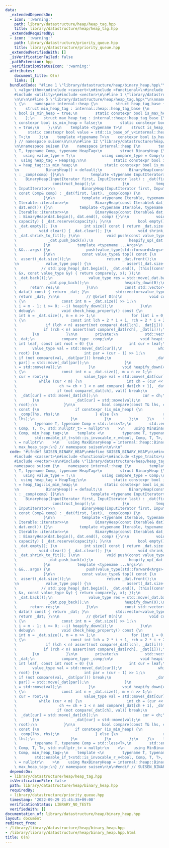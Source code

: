 ```yaml
---
data:
  _extendedDependsOn:
  - icon: ':warning:'
    path: library/datastructure/heap/heap_tag.hpp
    title: library/datastructure/heap/heap_tag.hpp
  _extendedRequiredBy:
  - icon: ':warning:'
    path: library/datastructure/priority_queue.hpp
    title: library/datastructure/priority_queue.hpp
  _extendedVerifiedWith: []
  _isVerificationFailed: false
  _pathExtension: hpp
  _verificationStatusIcon: ':warning:'
  attributes:
    document_title: O(n)
    links: []
  bundledCode: "#line 1 \"library/datastructure/heap/binary_heap.hpp\"\n\n\n\n#include\
    \ <algorithm>\n#include <cassert>\n#include <functional>\n#include <type_traits>\n\
    #include <utility>\n#include <vector>\n\n#line 1 \"library/datastructure/heap/heap_tag.hpp\"\
    \n\n\n\n#line 5 \"library/datastructure/heap/heap_tag.hpp\"\n\nnamespace suisen\
    \ {\n    namespace internal::heap {\n        struct heap_tag_base {};\n    }\n\
    \    struct min_heap_tag : internal::heap::heap_tag_base {\n        static constexpr\
    \ bool is_min_heap = true;\n        static constexpr bool is_max_heap = false;\n\
    \    };\n    struct max_heap_tag : internal::heap::heap_tag_base {\n        static\
    \ constexpr bool is_min_heap = false;\n        static constexpr bool is_max_heap\
    \ = true;\n    };\n\n    template <typename T>\n    struct is_heap_tag {\n   \
    \     static constexpr bool value = std::is_base_of_v<internal::heap::heap_tag_base,\
    \ T>;\n    };\n    template <typename T>\n    constexpr bool is_heap_tag_v = is_heap_tag<T>::value;\n\
    } // namespace suisen\n\n\n\n#line 12 \"library/datastructure/heap/binary_heap.hpp\"\
    \n\nnamespace suisen {\n    namespace internal::heap {\n        template <typename\
    \ T, typename Comp, typename HeapTag>\n        struct BinaryHeap {\n         \
    \   using value_type = T;\n            using compare_type = Comp;\n          \
    \  using heap_tag = HeapTag;\n\n            static constexpr bool is_min_heap\
    \ = heap_tag::is_min_heap;\n            static constexpr bool is_max_heap = heap_tag::is_max_heap;\n\
    \n            BinaryHeap() = default;\n            BinaryHeap(const Comp& comp)\
    \ : _comp(comp) {}\n\n            template <typename InputIterator>\n        \
    \    BinaryHeap(InputIterator first, InputIterator last) : _dat(first, last) {\n\
    \                construct_heap();\n            }\n            template <typename\
    \ InputIterator>\n            BinaryHeap(InputIterator first, InputIterator last,\
    \ const Comp& comp) : _dat(first, last), _comp(comp) {\n                construct_heap();\n\
    \            }\n\n            template <typename Iterable, typename = std::void_t<typename\
    \ Iterable::iterator>>\n            BinaryHeap(const Iterable& dat) : BinaryHeap(dat.begin(),\
    \ dat.end()) {}\n            template <typename Iterable, typename = std::void_t<typename\
    \ Iterable::iterator>>\n            BinaryHeap(const Iterable& dat, Comp& comp)\
    \ : BinaryHeap(dat.begin(), dat.end(), comp) {}\n\n            void reserve(int\
    \ capacity) { _dat.reserve(capacity); }\n\n            bool empty() const { return\
    \ _dat.empty(); }\n            int size() const { return _dat.size(); }\n\n  \
    \          void clear() { _dat.clear(); }\n            void shrink_to_fit() {\
    \ _dat.shrink_to_fit(); }\n\n            void push(const value_type& v) {\n  \
    \              _dat.push_back(v);\n                heapify_up(_dat.size() - 1);\n\
    \            }\n            template <typename ...Args>\n            void emplace(Args\
    \ &&...args) {\n                push(value_type(std::forward<Args>(args)...));\n\
    \            }\n\n            const value_type& top() const {\n              \
    \  assert(_dat.size());\n                return _dat.front();\n            }\n\
    \n            value_type pop() {\n                assert(_dat.size());\n     \
    \           // std::pop_heap(_dat.begin(), _dat.end(), [this](const value_type\
    \ &x, const value_type &y) { return compare(y, x); });\n                std::swap(_dat.front(),\
    \ _dat.back());\n                value_type res = std::move(_dat.back());\n  \
    \              _dat.pop_back();\n                heapify_down(0);\n          \
    \      return res;\n            }\n\n            const std::vector<value_type>&\
    \ data() const { return _dat; }\n            std::vector<value_type>& data() {\
    \ return _dat; }\n\n            // @brief O(n)\n            void construct_heap()\
    \ {\n                const int m = _dat.size() >> 1;\n                for (int\
    \ i = m - 1; i >= 0; --i) heapify_down(i);\n            }\n\n            // for\
    \ debug\n            void check_heap_property() const {\n                const\
    \ int n = _dat.size(), m = n >> 1;\n                for (int i = 0; i < m; ++i)\
    \ {\n                    const int lch = 2 * i + 1, rch = 2 * i + 2;\n       \
    \             if (lch < n) assert(not compare(_dat[lch], _dat[i]));\n        \
    \            if (rch < n) assert(not compare(_dat[rch], _dat[i]));\n         \
    \       }\n            }\n\n        private:\n            std::vector<value_type>\
    \ _dat;\n            compare_type _comp;\n\n            void heapify_up(const\
    \ int leaf, const int root = 0) {\n                int cur = leaf;\n         \
    \       value_type val = std::move(_dat[cur]);\n                while (cur !=\
    \ root) {\n                    int par = (cur - 1) >> 1;\n                   \
    \ if (not compare(val, _dat[par])) break;\n                    _dat[std::exchange(cur,\
    \ par)] = std::move(_dat[par]);\n                }\n                _dat[cur]\
    \ = std::move(val);\n            }\n            void heapify_down(const int root)\
    \ {\n                const int n = _dat.size(), m = n >> 1;\n                int\
    \ cur = root;\n                value_type val = std::move(_dat[cur]);\n      \
    \          while (cur < m) {\n                    int ch = (cur << 1) + 1;\n \
    \                   ch += ch + 1 < n and compare(_dat[ch + 1], _dat[ch]);\n  \
    \                  if (not compare(_dat[ch], val)) break;\n                  \
    \  _dat[cur] = std::move(_dat[ch]);\n                    cur = ch;\n         \
    \       }\n                _dat[cur] = std::move(val);\n                // heapify_up(cur,\
    \ root);\n            }\n\n            bool compare(const T& lhs, const T& rhs)\
    \ const {\n                if constexpr (is_min_heap) {\n                    return\
    \ _comp(lhs, rhs);\n                } else {\n                    return _comp(rhs,\
    \ lhs);\n                }\n            }\n        };\n    }\n    template <\n\
    \        typename T, typename Comp = std::less<T>,\n        std::enable_if_t<std::is_invocable_r_v<bool,\
    \ Comp, T, T>, std::nullptr_t> = nullptr\n    >\n    using MinBinaryHeap = internal::heap::BinaryHeap<T,\
    \ Comp, min_heap_tag>;\n    template <\n        typename T, typename Comp = std::less<T>,\n\
    \        std::enable_if_t<std::is_invocable_r_v<bool, Comp, T, T>, std::nullptr_t>\
    \ = nullptr\n    >\n    using MaxBinaryHeap = internal::heap::BinaryHeap<T, Comp,\
    \ max_heap_tag>;\n} // namespace suisen\n\n\n\n"
  code: "#ifndef SUISEN_BINARY_HEAP\n#define SUISEN_BINARY_HEAP\n\n#include <algorithm>\n\
    #include <cassert>\n#include <functional>\n#include <type_traits>\n#include <utility>\n\
    #include <vector>\n\n#include \"library/datastructure/heap/heap_tag.hpp\"\n\n\
    namespace suisen {\n    namespace internal::heap {\n        template <typename\
    \ T, typename Comp, typename HeapTag>\n        struct BinaryHeap {\n         \
    \   using value_type = T;\n            using compare_type = Comp;\n          \
    \  using heap_tag = HeapTag;\n\n            static constexpr bool is_min_heap\
    \ = heap_tag::is_min_heap;\n            static constexpr bool is_max_heap = heap_tag::is_max_heap;\n\
    \n            BinaryHeap() = default;\n            BinaryHeap(const Comp& comp)\
    \ : _comp(comp) {}\n\n            template <typename InputIterator>\n        \
    \    BinaryHeap(InputIterator first, InputIterator last) : _dat(first, last) {\n\
    \                construct_heap();\n            }\n            template <typename\
    \ InputIterator>\n            BinaryHeap(InputIterator first, InputIterator last,\
    \ const Comp& comp) : _dat(first, last), _comp(comp) {\n                construct_heap();\n\
    \            }\n\n            template <typename Iterable, typename = std::void_t<typename\
    \ Iterable::iterator>>\n            BinaryHeap(const Iterable& dat) : BinaryHeap(dat.begin(),\
    \ dat.end()) {}\n            template <typename Iterable, typename = std::void_t<typename\
    \ Iterable::iterator>>\n            BinaryHeap(const Iterable& dat, Comp& comp)\
    \ : BinaryHeap(dat.begin(), dat.end(), comp) {}\n\n            void reserve(int\
    \ capacity) { _dat.reserve(capacity); }\n\n            bool empty() const { return\
    \ _dat.empty(); }\n            int size() const { return _dat.size(); }\n\n  \
    \          void clear() { _dat.clear(); }\n            void shrink_to_fit() {\
    \ _dat.shrink_to_fit(); }\n\n            void push(const value_type& v) {\n  \
    \              _dat.push_back(v);\n                heapify_up(_dat.size() - 1);\n\
    \            }\n            template <typename ...Args>\n            void emplace(Args\
    \ &&...args) {\n                push(value_type(std::forward<Args>(args)...));\n\
    \            }\n\n            const value_type& top() const {\n              \
    \  assert(_dat.size());\n                return _dat.front();\n            }\n\
    \n            value_type pop() {\n                assert(_dat.size());\n     \
    \           // std::pop_heap(_dat.begin(), _dat.end(), [this](const value_type\
    \ &x, const value_type &y) { return compare(y, x); });\n                std::swap(_dat.front(),\
    \ _dat.back());\n                value_type res = std::move(_dat.back());\n  \
    \              _dat.pop_back();\n                heapify_down(0);\n          \
    \      return res;\n            }\n\n            const std::vector<value_type>&\
    \ data() const { return _dat; }\n            std::vector<value_type>& data() {\
    \ return _dat; }\n\n            // @brief O(n)\n            void construct_heap()\
    \ {\n                const int m = _dat.size() >> 1;\n                for (int\
    \ i = m - 1; i >= 0; --i) heapify_down(i);\n            }\n\n            // for\
    \ debug\n            void check_heap_property() const {\n                const\
    \ int n = _dat.size(), m = n >> 1;\n                for (int i = 0; i < m; ++i)\
    \ {\n                    const int lch = 2 * i + 1, rch = 2 * i + 2;\n       \
    \             if (lch < n) assert(not compare(_dat[lch], _dat[i]));\n        \
    \            if (rch < n) assert(not compare(_dat[rch], _dat[i]));\n         \
    \       }\n            }\n\n        private:\n            std::vector<value_type>\
    \ _dat;\n            compare_type _comp;\n\n            void heapify_up(const\
    \ int leaf, const int root = 0) {\n                int cur = leaf;\n         \
    \       value_type val = std::move(_dat[cur]);\n                while (cur !=\
    \ root) {\n                    int par = (cur - 1) >> 1;\n                   \
    \ if (not compare(val, _dat[par])) break;\n                    _dat[std::exchange(cur,\
    \ par)] = std::move(_dat[par]);\n                }\n                _dat[cur]\
    \ = std::move(val);\n            }\n            void heapify_down(const int root)\
    \ {\n                const int n = _dat.size(), m = n >> 1;\n                int\
    \ cur = root;\n                value_type val = std::move(_dat[cur]);\n      \
    \          while (cur < m) {\n                    int ch = (cur << 1) + 1;\n \
    \                   ch += ch + 1 < n and compare(_dat[ch + 1], _dat[ch]);\n  \
    \                  if (not compare(_dat[ch], val)) break;\n                  \
    \  _dat[cur] = std::move(_dat[ch]);\n                    cur = ch;\n         \
    \       }\n                _dat[cur] = std::move(val);\n                // heapify_up(cur,\
    \ root);\n            }\n\n            bool compare(const T& lhs, const T& rhs)\
    \ const {\n                if constexpr (is_min_heap) {\n                    return\
    \ _comp(lhs, rhs);\n                } else {\n                    return _comp(rhs,\
    \ lhs);\n                }\n            }\n        };\n    }\n    template <\n\
    \        typename T, typename Comp = std::less<T>,\n        std::enable_if_t<std::is_invocable_r_v<bool,\
    \ Comp, T, T>, std::nullptr_t> = nullptr\n    >\n    using MinBinaryHeap = internal::heap::BinaryHeap<T,\
    \ Comp, min_heap_tag>;\n    template <\n        typename T, typename Comp = std::less<T>,\n\
    \        std::enable_if_t<std::is_invocable_r_v<bool, Comp, T, T>, std::nullptr_t>\
    \ = nullptr\n    >\n    using MaxBinaryHeap = internal::heap::BinaryHeap<T, Comp,\
    \ max_heap_tag>;\n} // namespace suisen\n\n\n#endif // SUISEN_BINARY_HEAP\n"
  dependsOn:
  - library/datastructure/heap/heap_tag.hpp
  isVerificationFile: false
  path: library/datastructure/heap/binary_heap.hpp
  requiredBy:
  - library/datastructure/priority_queue.hpp
  timestamp: '2022-09-29 21:45:35+09:00'
  verificationStatus: LIBRARY_NO_TESTS
  verifiedWith: []
documentation_of: library/datastructure/heap/binary_heap.hpp
layout: document
redirect_from:
- /library/library/datastructure/heap/binary_heap.hpp
- /library/library/datastructure/heap/binary_heap.hpp.html
title: O(n)
---
```

